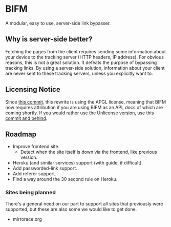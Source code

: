 # BIFM

A modular, easy to use, server-side link bypasser.

## Why is server-side better?

Fetching the pages from the client requires sending some information about your device to the tracking server (HTTP headers, IP address). For obvious reasons, this is not a great solution. It defeats the purpose of bypassing tracking links. By using a server-side solution, information about your client are never sent to these tracking servers, unless you explicitly want to.

## Licensing Notice

Since [this commit](https://git.gay/a/bifm/commit/adec8de080c4f18545ba3d7cfb4e7edffa7edf80), this rewrite is using the APGL license, meaning that BIFM now requires attribution if you are using BIFM as an API, docs of which are coming shortly.
If you would rather use the Unlicense version, use [this commit and behind](https://git.gay/a/bifm/commit/5db9b17f7796bac35170e00acfe9da043cbc4b29).

## Roadmap
- Improve frontend site.
  - Detect when the site itself is down via the frontend, like previous version.
- Heroku (and similar services) support (with guide, if difficult).
- Add passworded-link support.
- Add referer support.
- Find a way around the 30 second rule on Heroku.
 
### Sites being planned

There's a general need on our part to support all sites that previously were supported, but these are also some we would like to get done.

- mirrorace.org